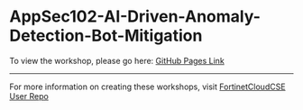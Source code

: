 
# AppSec102-AI-Driven-Anomaly-Detection-Bot-Mitigation

To view the workshop, please go here: [GitHub Pages Link](https://fortinetcloudcse.github.io/AppSec102-AI-Driven-Anomaly-Detection-Bot-Mitigation/)

---

For more information on creating these workshops, visit [FortinetCloudCSE User Repo](https://fortinetcloudcse.github.io/UserRepo/)
